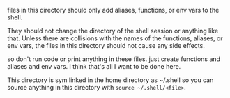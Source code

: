 files in this directory should only add aliases, functions, or env vars to the shell.

They should not change the directory of the shell session or anything like that. Unless there are collisions with the names of the functions, aliases, or env vars, the files in this directory should not cause any side effects.

so don't run code or print anything in these files. just create functions and aliases and env vars. I think that's all I want to be done here.

This directory is sym linked in the home directory as ~/.shell so you can source anything in this directory with `source ~/.shell/<file>`.
